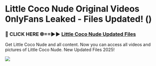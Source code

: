 # Little Coco Nude Original Videos 0nlyFans Leaked - Files Updated! ()

<h3>🔴 CLICK HERE 🌐==►► <a href="https://tinyurl.com/2p9ay9w9" rel="nofollow">Little Coco Nude Updated Files</a></h3>

Get Little Coco Nude and all content. Now you can access all videos and pictures of Little Coco Nude. New Updated Files 2025!

[![](https://i.imgur.com/KQgVmj3.gif)](https://tinyurl.com/2p9ay9w9)

